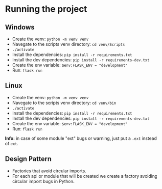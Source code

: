 # Running the project

## Windows
- Create the venv: `python -m venv venv`
- Navegate to the scripts venv directory: `cd venv/Scripts`
- `./activate`
- Install the dependencies: `pip install -r requirements.txt`
- Install the dev dependencies: `pip install -r requirements-dev.txt`
- Create the env variable: `$env:FLASK_ENV = "development"`
- Run: `flask run`

## Linux
- Create the venv: `python -m venv venv`
- Navegate to the scripts venv directory: `cd venv/bin`
- `./activate`
- Install the dependencies: `pip install -r requirements.txt`
- Install the dev dependencies: `pip install -r requirements-dev.txt`
- Create the env variable: `$env:FLASK_ENV = "development"`
- Run: `flask run`

**Info:** in case of some module "ext" bugs or warning, just put a `.ext` instead of `ext`.

## Design Pattern
- Factories that avoid circular imports.
- For each api or module that will be created we create a factory avoiding circular import bugs in Python.
